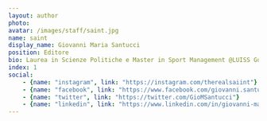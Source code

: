 ```yaml
---
layout: author
photo: 
avatar: /images/staff/saint.jpg
name: saint
display_name: Giovanni Maria Santucci
position: Editore
bio: Laurea in Scienze Politiche e Master in Sport Management @LUISS Guido Carli, laureando magistrale in Marketing. Appassionato di Padel e digital marketing specialist.
index: 1
social:
    - {name: "instagram", link: "https://instagram.com/therealsaiint"}
    - {name: "facebook", link: "https://www.facebook.com/giovanni.santucci.52"}
    - {name: "twitter", link: "https://twitter.com/GioMSantucci"}
    - {name: "linkedin", link: "https://www.linkedin.com/in/giovanni-maria-santucci-30b844197"}
---
```

